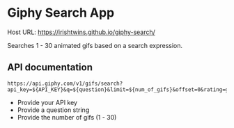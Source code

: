 # Giphy Search App

Host URL: https://irishtwins.github.io/giphy-search/

Searches 1 - 30 animated gifs based on a search expression.

## API documentation

```
https://api.giphy.com/v1/gifs/search?api_key=${API_KEY}&q=${question}&limit=${num_of_gifs}&offset=0&rating=g&lang=en&bundle=messaging_non_clips
```

- Provide your API key
- Provide a question string
- Provide the number of gifs (1 - 30)

